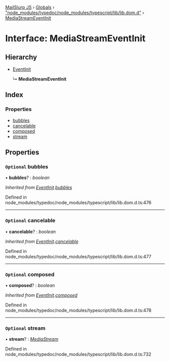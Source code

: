 [MailSlurp JS](../README.md) › [Globals](../globals.md) › ["node_modules/typedoc/node_modules/typescript/lib/lib.dom.d"](../modules/_node_modules_typedoc_node_modules_typescript_lib_lib_dom_d_.md) › [MediaStreamEventInit](_node_modules_typedoc_node_modules_typescript_lib_lib_dom_d_.mediastreameventinit.md)

# Interface: MediaStreamEventInit

## Hierarchy

* [EventInit](_node_modules_typedoc_node_modules_typescript_lib_lib_dom_d_.eventinit.md)

  ↳ **MediaStreamEventInit**

## Index

### Properties

* [bubbles](_node_modules_typedoc_node_modules_typescript_lib_lib_dom_d_.mediastreameventinit.md#optional-bubbles)
* [cancelable](_node_modules_typedoc_node_modules_typescript_lib_lib_dom_d_.mediastreameventinit.md#optional-cancelable)
* [composed](_node_modules_typedoc_node_modules_typescript_lib_lib_dom_d_.mediastreameventinit.md#optional-composed)
* [stream](_node_modules_typedoc_node_modules_typescript_lib_lib_dom_d_.mediastreameventinit.md#optional-stream)

## Properties

### `Optional` bubbles

• **bubbles**? : *boolean*

*Inherited from [EventInit](_node_modules_typedoc_node_modules_typescript_lib_lib_dom_d_.eventinit.md).[bubbles](_node_modules_typedoc_node_modules_typescript_lib_lib_dom_d_.eventinit.md#optional-bubbles)*

Defined in node_modules/typedoc/node_modules/typescript/lib/lib.dom.d.ts:476

___

### `Optional` cancelable

• **cancelable**? : *boolean*

*Inherited from [EventInit](_node_modules_typedoc_node_modules_typescript_lib_lib_dom_d_.eventinit.md).[cancelable](_node_modules_typedoc_node_modules_typescript_lib_lib_dom_d_.eventinit.md#optional-cancelable)*

Defined in node_modules/typedoc/node_modules/typescript/lib/lib.dom.d.ts:477

___

### `Optional` composed

• **composed**? : *boolean*

*Inherited from [EventInit](_node_modules_typedoc_node_modules_typescript_lib_lib_dom_d_.eventinit.md).[composed](_node_modules_typedoc_node_modules_typescript_lib_lib_dom_d_.eventinit.md#optional-composed)*

Defined in node_modules/typedoc/node_modules/typescript/lib/lib.dom.d.ts:478

___

### `Optional` stream

• **stream**? : *[MediaStream](_node_modules_typedoc_node_modules_typescript_lib_lib_dom_d_.mediastream.md)*

Defined in node_modules/typedoc/node_modules/typescript/lib/lib.dom.d.ts:732
